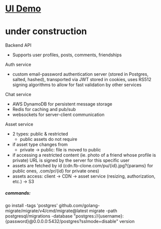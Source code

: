 # [UI Demo](https://moonarchitect.github.io/facebook-ui-clone/)

# under construction
Backend API
-  Supports user profiles, posts, comments, friendships 

Auth service
- custom email-password authentication server (stored in Postgres, salted, hashed), transported via JWT stored in cookies, uses RS512 signing algorithms to allow for fast validation by other services

Chat service
- AWS DynamoDB for persistent message storage
- Redis for caching and pub/sub
- websockets for server-client communication

Asset service
- 2 types: public & restricted
	- public assets do not require 
- if asset type changes from
	- private -> public: file is moved to public
- if accessing a restricted content (ie. photo of a friend whose profile is private) URL is signed by the server for this specific user
- assets are fetched by id (cdn.fb-clone.com/pu/{id}.jpg?{params} for public ones, .com/pr/{id} for private ones)
- assets access: client -> CDN -> asset service (resizing, authorization, etc.) -> S3

##### commands:
go install -tags 'postgres' github.com/golang-migrate/migrate/v4/cmd/migrate@latest
migrate -path postgresql/migrations -database "postgres://{username}:{password}@0.0.0.0:5432/postgres?sslmode=disable" version



